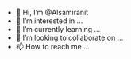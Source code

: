 - 👋 Hi, I’m @Alsamiranit
- 👀 I’m interested in ...
- 🌱 I’m currently learning ...
- 💞️ I’m looking to collaborate on ...
- 📫 How to reach me ...

<!---
Alsamiranit/Alsamiranit is a ✨ special ✨ repository because its `README.md` (this file) appears on your GitHub profile.
You can click the Preview link to take a look at your changes.
--->
